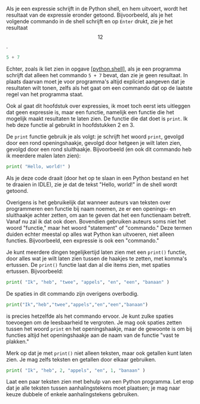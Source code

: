 Als je een expressie schrijft in de Python shell, en hem uitvoert, wordt
het resultaat van de expressie eronder getoond. Bijvoorbeeld, als je het
volgende commando in de shell schrijft en op `Enter` drukt, zie je het
resultaat $$12$$.

```python
5 + 7
```

Echter, zoals ik liet zien in opgave
<a href="#python.shell" data-reference-type="ref" data-reference="python.shell">[python.shell]</a>,
als je een programma schrijft dat alleen het commando `5 + 7` bevat, dan
zie je geen resultaat. In plaats daarvan moet je voor programma's altijd
expliciet aangeven dat je resultaten wilt tonen, zelfs als het gaat om
een commando dat op de laatste regel van het programma staat.

Ook al gaat dit hoofdstuk over expressies, ik moet toch eerst iets
uitleggen dat geen expressie is, maar een functie, namelijk een functie
die het mogelijk maakt resultaten te laten zien. De functie die dat doet
is `print`. Ik heb deze functie al gebruikt in hoofdstukken
2
en
3.

De `print` functie gebruik je als volgt: je schrijft het woord `print`,
gevolgd door een rond openingshaakje, gevolgd door hetgeen je wilt laten
zien, gevolgd door een rond sluithaakje. Bijvoorbeeld (en ook dit
commando heb ik meerdere malen laten zien):

```python
print( "Hello, world!" )
```

Als je deze code draait (door het op te slaan in een Python bestand en
het te draaien in IDLE), zie je dat de tekst "Hello, world!" in de shell
wordt getoond.

Overigens is het gebruikelijk dat wanneer auteurs van teksten over
programmeren een functie bij naam noemen, ze er een openings- en
sluithaakje achter zetten, om aan te geven dat het een functienaam
betreft. Vanaf nu zal ik dat ook doen. Bovendien gebruiken auteurs soms
niet het woord "functie," maar het woord "statement" of "commando." Deze
termen duiden echter meestal op alles wat Python kan uitvoeren, niet
alleen functies. Bijvoorbeeld, een expressie is ook een "commando."

Je kunt meerdere dingen tegelijkertijd laten zien met een `print()`
functie, door alles wat je wilt laten zien tussen de haakjes te zetten,
met komma's ertussen. De `print()` functie laat dan al die items zien,
met spaties ertussen. Bijvoorbeeld:

```python
print( "Ik", "heb", "twee", "appels", "en", "een", "banaan" )
```

De spaties in dit commando zijn overigens overbodig.

```python
print("Ik","heb","twee","appels","en","een","banaan")
```

is precies hetzelfde als het commando ervoor. Je kunt zulke spaties
toevoegen om de leesbaarheid te vergroten. Je mag ook spaties zetten
tussen het woord `print` en het openingshaakje, maar de gewoonte is om
bij functies altijd het openingshaakje aan de naam van de functie "vast
te plakken."

Merk op dat je met `print()` niet alleen teksten, maar ook getallen kunt
laten zien. Je mag zelfs teksten en getallen door elkaar gebruiken.

```python
print( "Ik", "heb", 2, "appels", "en", 1, "banaan" )
```

Laat een paar teksten zien met behulp van een Python programma. Let erop
dat je alle teksten tussen aanhalingstekens moet plaatsen; je mag naar
keuze dubbele of enkele aanhalingstekens gebruiken.
